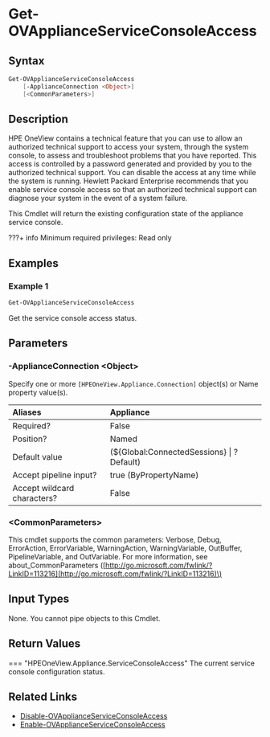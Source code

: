 ﻿---
description: Get the appliance service console access configuration.
---

# Get-OVApplianceServiceConsoleAccess

## Syntax

```powershell
Get-OVApplianceServiceConsoleAccess
    [-ApplianceConnection <Object>]
    [<CommonParameters>]
```

## Description

HPE OneView contains a technical feature that you can use to allow an authorized technical support to access your system, through the system console, to assess and troubleshoot problems that you have reported. This access is controlled by a password generated and provided by you to the authorized technical support. You can disable the access at any time while the system is running. Hewlett Packard Enterprise recommends that you enable service console access so that an authorized technical support can diagnose your system in the event of a system failure.

This Cmdlet will return the existing configuration state of the appliance service console.

???+ info
    Minimum required privileges: Read only

## Examples

###  Example 1 

```powershell
Get-OVApplianceServiceConsoleAccess
```

Get the service console access status.

## Parameters

### -ApplianceConnection &lt;Object&gt;

Specify one or more `[HPEOneView.Appliance.Connection]` object(s) or Name property value(s).

| Aliases | Appliance |
| :--- | :--- |
| Required? | False |
| Position? | Named |
| Default value | (${Global:ConnectedSessions} &vert; ? Default) |
| Accept pipeline input? | true (ByPropertyName) |
| Accept wildcard characters? | False |

### &lt;CommonParameters&gt;

This cmdlet supports the common parameters: Verbose, Debug, ErrorAction, ErrorVariable, WarningAction, WarningVariable, OutBuffer, PipelineVariable, and OutVariable. For more information, see about\_CommonParameters \([http://go.microsoft.com/fwlink/?LinkID=113216](http://go.microsoft.com/fwlink/?LinkID=113216)\)

## Input Types

None.  You cannot pipe objects to this Cmdlet.


## Return Values

=== "HPEOneView.Appliance.ServiceConsoleAccess"
    The current service console configuration status.
    

## Related Links

* [Disable-OVApplianceServiceConsoleAccess](disable-ovapplianceserviceconsoleaccess.md)
* [Enable-OVApplianceServiceConsoleAccess](enable-ovapplianceserviceconsoleaccess.md)

